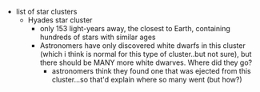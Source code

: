 
  * list of star clusters
    * Hyades star cluster
      * only 153 light-years away, the closest to Earth, containing hundreds of stars with similar ages
      * Astronomers have only discovered white dwarfs in this cluster (which i think is normal for this type of cluster..but not sure), but there should be MANY more white dwarves. Where did they go?
        * astronomers think they found one that was ejected from this cluster...so that'd explain where so many went (but how?)
